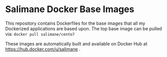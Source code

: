 # Salimane Docker Base Images

This repository contains Dockerfiles for the base images that all my Dockerized applications are based upon. The top base image can be pulled via: `docker pull salimane/cento7`

These images are automatically built and available on Docker Hub at https://hub.docker.com/u/salimane .
